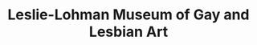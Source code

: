 ---
layout: repo
title: "Leslie-Lohman Museum of Gay and Lesbian Art"
id: 21767
permalink: repos/21767/
---
